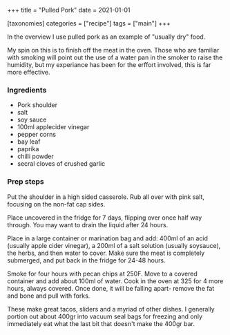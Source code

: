 +++
title = "Pulled Pork"
date = 2021-01-01

[taxonomies]
categories = ["recipe"]
tags = ["main"]
+++


In the overview I use pulled pork as an example of "usually dry" food.

My spin on this is to finish off the meat in the oven. Those who are familiar with smoking
 will point out the use of a water pan in the smoker to raise the humidity, but my experiance has been
 for the erffort involved, this is far more effective.


<!-- more -->


### Ingredients

- Pork shoulder
- salt
- soy sauce
- 100ml applecider vinegar
- pepper corns
- bay leaf
- paprika
- chilli powder
- secral cloves of crushed garlic 

### Prep steps

Put the shoulder in a high sided casserole. Rub all over with pink salt, focusing on the non-fat cap sides.

Place uncovered in the fridge for 7 days, flipping over once half way through. You may want to drain the liquid after 24 hours.  

Place in a large container or marination bag and add: 400ml of an acid (usually apple cider vinegar), a 200ml of a salt solution (usually soysauce), the herbs, and then water to cover.
Make sure the meat is completely submerged, and put back in the fridge for 24-48 hours.

Smoke for four hours with pecan chips at 250F.  Move to a covered container and add about 100ml of water. Cook in the oven at 325 for 4 more hours, always covered.
Once done, it will be falling apart- remove the fat and bone and pull with forks.

These make great tacos, sliders and a myriad of other dishes. I generally portion out about 400gr into vacuum seal bags for freezing and only immediately eat what the last 
bit that doesn't make the 400gr bar.

